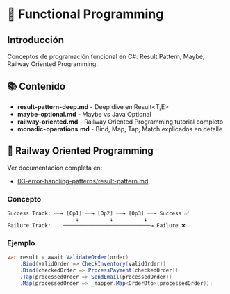 # 🎯 Functional Programming

## Introducción

Conceptos de programación funcional en C#: Result Pattern, Maybe, Railway Oriented Programming.

## 📚 Contenido

- **result-pattern-deep.md** - Deep dive en Result<T,E>
- **maybe-optional.md** - Maybe<T> vs Java Optional<T>
- **railway-oriented.md** - Railway Oriented Programming tutorial completo
- **monadic-operations.md** - Bind, Map, Tap, Match explicados en detalle

## 🚂 Railway Oriented Programming

Ver documentación completa en:
- [03-error-handling-patterns/result-pattern.md](../03-error-handling-patterns/result-pattern.md)

### Concepto

```
Success Track: ──→ [Op1] ──→ [Op2] ──→ [Op3] ──→ Success ✅
                      ↓          ↓          ↓
Failure Track:    ────────────────────────────→ Failure ❌
```

### Ejemplo
```csharp
var result = await ValidateOrder(order)
    .Bind(validOrder => CheckInventory(validOrder))
    .Bind(checkedOrder => ProcessPayment(checkedOrder))
    .Tap(processedOrder => SendEmail(processedOrder))
    .Map(processedOrder => _mapper.Map<OrderDto>(processedOrder));
```
